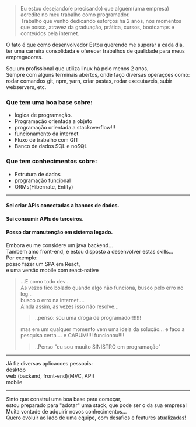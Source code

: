 > Eu estou desejando(e precisando) que alguém(uma empresa)  
> acredite no meu trabalho como programador.  
> Trabalho que venho dedicando esforços ha 2 anos, nos momentos que posso,
> atravez da graduação, prática, cursos, bootcamps e conteúdos pela internet.

O fato é que como desenvolvedor
Estou querendo me superar a cada dia, ter uma carreira consolidada e oferecer trabalhos de qualidade para meus empregadores.
  
  
Sou um profissional que utiliza linux há pelo menos 2 anos,  
Sempre com alguns terminais abertos, onde faço diversas operações como:  
rodar comandos git, npm, yarn, criar pastas, rodar executaveis, subir webservers, etc.  
  
  
### Que tem uma boa base sobre:
* logica de programação.
* Programação orientada a objeto
* programação orientada a stackoverflow!!!
* funcionamento da internet
* Fluxo de trabalho com GIT
* Banco de dados SQL e noSQL
  
    
### Que tem conhecimentos sobre:
* Estrutura de dados
* programação funcional
* ORMs(Hibernate, Entity)  

----------------------
  
  
#### Sei criar APIs conectadas a bancos de dados.  
#### Sei consumir APIs de terceiros.  
#### Posso dar manutenção em sistema legado.  
  
   
Embora eu me considere um java backend...  
Tambem amo front-end, e estou disposto a desenvolver estas skills...  
Por exemplo:  
posso fazer um SPA em React,  
e uma versão mobile com react-native   
   
     
     
> ...E como todo dev...  
> As vezes fico bolado quando algo não funciona, busco pelo erro no log...  
> busco o erro na internet....   
> Ainda assim, as vezes isso não resolve...  
>> ..penso: sou uma droga de programador!!!!!!  
>  
> mas em um qualquer momento vem uma ideia da solução... e faço a pesquisa certa.... e CABUM!!!! funcionou!!!!  
>> ..Penso "eu sou muuito SINISTRO em programação"  
  
     
        
  
------------------------
   
   
     
Já fiz diversas aplicacoes pessoais:  
desktop  
web (backend, front-end)(MVC, API)  
mobile  

------------------------
    
       
         
Sinto que construí uma boa base para começar,  
estou preparado para "adotar" uma stack, que pode ser o da sua empresa!   
Muita vontade de adquirir novos conhecimentos...  
Quero evoluir ao lado de uma equipe, com desafios e features atualizadas!



